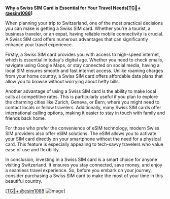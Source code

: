 **Why a Swiss SIM Card is Essential for Your Travel Needs[[TG💪+ @esim1088](https://t.me/s/esim1088)]**

When planning your trip to Switzerland, one of the most practical decisions you can make is getting a Swiss SIM card. Whether you're a tourist, a business traveler, or an expat, having reliable mobile connectivity is crucial. A Swiss SIM card offers numerous advantages that can significantly enhance your travel experience.

Firstly, a Swiss SIM card provides you with access to high-speed internet, which is essential in today's digital age. Whether you need to check emails, navigate using Google Maps, or stay connected on social media, having a local SIM ensures smooth and fast internet access. Unlike roaming charges from your home country, a Swiss SIM card offers affordable data plans that allow you to browse without worrying about hefty bills.

Another advantage of using a Swiss SIM card is the ability to make local calls at competitive rates. This is particularly useful if you plan to explore the charming cities like Zurich, Geneva, or Bern, where you might need to contact locals or fellow travelers. Additionally, many Swiss SIM cards offer international calling options, making it easier to stay in touch with family and friends back home.

For those who prefer the convenience of eSIM technology, modern Swiss SIM providers also offer eSIM solutions. The eSIM allows you to activate your SIM card directly on your smartphone without the need for a physical card. This feature is especially appealing to tech-savvy travelers who value ease of use and flexibility.

In conclusion, investing in a Swiss SIM card is a smart choice for anyone visiting Switzerland. It ensures you stay connected, save money, and enjoy a seamless travel experience. So, before you embark on your journey, consider purchasing a Swiss SIM card to make the most of your time in this beautiful country.

[[TG💪+ @esim1088](https://t.me/s/esim1088) ![Image](https://i.postimg.cc/Y0z9fWf4/image.png)]